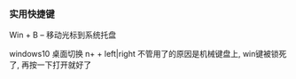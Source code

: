 ### 实用快捷键
Win + B – 移动光标到系统托盘

windows10 桌面切换
n+ <C> + left|right 不管用了的原因是机械键盘上, win键被锁死了, 再按一下打开就好了 
